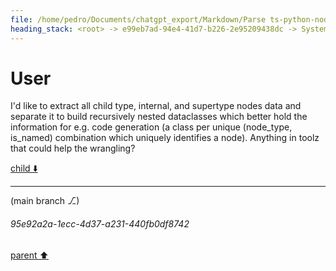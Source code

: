 ```yaml
---
file: /home/pedro/Documents/chatgpt_export/Markdown/Parse ts-python-node-types JSON.md
heading_stack: <root> -> e99eb7ad-94e4-41d7-b226-2e95209438dc -> System -> f5218b62-0612-4055-a04f-15c2a4456b30 -> System -> aaa24a7d-6d79-4f2a-aa46-73a3895b401a -> User -> e2bcdb24-7d4d-4880-bc78-36cac65ea2b7 -> Assistant -> 3af7ae0b-c579-4d4a-90d3-732ef36c4077 -> Assistant -> 8d7a4cfc-4710-4160-b2cd-0ae6821ce860 -> Tool -> 4d1b6605-d6a7-4faf-a82b-dbdbcecc9118 -> Assistant -> aaa292e7-abf4-48a3-8ec5-c9395760f1df -> User
---
```

# User

I'd like to extract all child type, internal, and supertype nodes data and separate it to build recursively nested dataclasses which better hold the information for e.g. code generation (a class per unique (node_type, is_named) combination which uniquely identifies a node). Anything in toolz that could help the wrangling?

[child ⬇️](#95e92a2a-1ecc-4d37-a231-440fb0df8742)

---

(main branch ⎇)
###### 95e92a2a-1ecc-4d37-a231-440fb0df8742
[parent ⬆️](#aaa292e7-abf4-48a3-8ec5-c9395760f1df)
